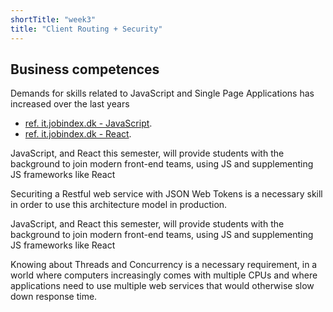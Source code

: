 ```yaml
---
shortTitle: "week3"
title: "Client Routing + Security"
--- 
```


## Business competences 

Demands for skills related to JavaScript and Single Page Applications has increased over the last years 
- [ref. it.jobindex.dk - JavaScript](https://it.jobindex.dk/jobsoegning?q=javascript&supid=1).
- [ref. it.jobindex.dk - React]( https://it.jobindex.dk/jobsoegning/it?q=react).

JavaScript, and React this semester, will provide students with the background to join modern front-end teams, using JS and supplementing JS frameworks like React

Securiting a Restful web service with JSON Web Tokens is a necessary skill in order to use this architecture model in production.

JavaScript, and React this semester, will provide students with the background to join modern front-end teams, using JS and supplementing JS frameworks like React

Knowing about Threads and Concurrency is a necessary requirement, in a world where computers increasingly comes with multiple CPUs and where applications need to use multiple web services that would otherwise slow down response time.